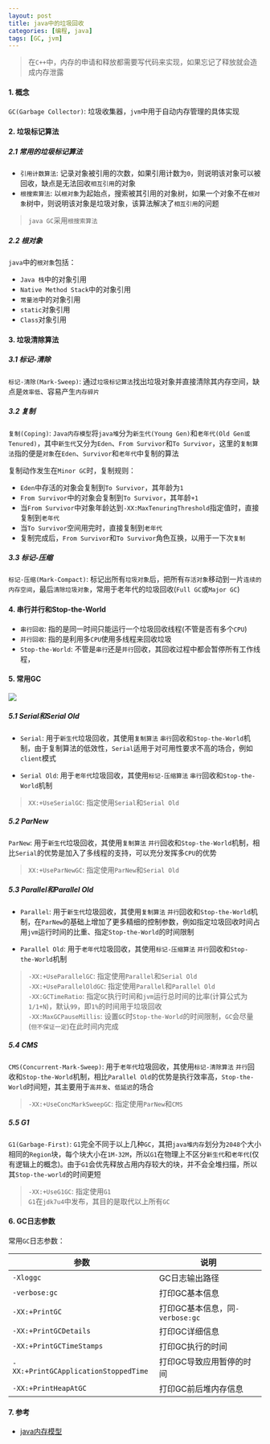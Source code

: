 ```yaml
---
layout: post
title: java中的垃圾回收
categories: [编程, java]
tags: [GC, jvm]
---
```



> 在`C++`中，内存的申请和释放都需要写代码来实现，如果忘记了释放就会造成内存泄露

#### 1. 概念
`GC(Garbage Collector)`: 垃圾收集器，`jvm`中用于自动内存管理的具体实现

#### 2. 垃圾标记算法

##### 2.1 常用的垃圾标记算法

* `引用计数算法`: 记录对象被引用的次数，如果引用计数为`0`，则说明该对象可以被回收，缺点是无法回收`相互引用`的对象
* `根搜索算法`: 以`根对象`为起始点，搜索被其引用的对象树，如果一个对象不在`根对象`树中，则说明该对象是垃圾对象，该算法解决了`相互引用`的问题

> `java GC`采用`根搜索算法`

##### 2.2 根对象

`java`中的`根对象`包括：

* `Java 栈`中的对象引用
* `Native Method Stack`中的对象引用
* `常量池`中的对象引用
* `static`对象引用
* `Class`对象引用

#### 3. 垃圾清除算法

##### 3.1 标记-清除

`标记-清除(Mark-Sweep)`: 通过`垃圾标记算法`找出垃圾对象并直接清除其内存空间，缺点是`效率低`、容易产生`内存碎片`

##### 3.2 复制

`复制(Coping)`: `Java内存模型`将`java堆`分为`新生代(Young Gen)`和`老年代(Old Gen或Tenured)`，其中`新生代`又分为`Eden`、`From Survivor`和`To Survivor`，这里的`复制算法`指的便是`对象`在`Eden`、`Survivor`和`老年代`中复制的算法

复制动作发生在`Minor GC`时，复制规则：

* `Eden`中存活的对象会复制到`To Survivor`，其年龄为`1`
* `From Survivor`中的对象会复制到`To Survivor`，其年龄`+1`
* 当`From Survivor`中对象年龄达到`-XX:MaxTenuringThreshold`指定值时，直接复制到`老年代`
* 当`To Survivor`空间用完时，直接复制到`老年代`
* 复制完成后，`From Survivor`和`To Survivor`角色互换，以用于一下次`复制`

##### 3.3 标记-压缩

`标记-压缩(Mark-Compact)`: 标记出所有`垃圾对象`后，把所有`存活对象`移动到一片`连续的内存空间`，最后`清除垃圾对象`，常用于老年代的垃圾回收(`Full GC`或`Major GC`)

#### 4. 串行并行和Stop-the-World

* `串行回收`: 指的是同一时间只能运行一个垃圾回收线程(不管是否有多个`CPU`)
* `并行回收`: 指的是利用多`CPU`使用多线程来回收垃圾
* `Stop-the-World`: 不管是`串行`还是`并行`回收，其回收过程中都会暂停所有工作线程，

#### 5. 常用GC
![]({{site.url}}/public/images/2017-07-01-java-gc.png)

##### 5.1 Serial和Serial Old

* `Serial`: 用于`新生代`垃圾回收，其使用`复制算法` `串行`回收和`Stop-the-World`机制，由于复制算法的低效性，`Serial`适用于对可用性要求不高的场合，例如`client`模式

* `Serial Old`: 用于`老年代`垃圾回收，其使用`标记-压缩算法` `串行`回收和`Stop-the-World`机制

> `XX:+UseSerialGC`: 指定使用`Serial`和`Serial Old`

##### 5.2 ParNew

`ParNew`: 用于`新生代`垃圾回收，其使用`复制算法` `并行`回收和`Stop-the-World`机制，相比`Serial`的优势是加入了多线程的支持，可以充分发挥多`CPU`的优势

> `XX:+UseParNewGC`: 指定使用`ParNew`和`Serial Old`

##### 5.3 Parallel和Parallel Old

* `Parallel`: 用于`新生代`垃圾回收，其使用`复制算法` `并行`回收和`Stop-the-World`机制，在`ParNew`的基础上增加了更多精细的控制参数，例如指定垃圾回收时间占用`jvm`运行时间的比重、指定`Stop-the-World`的时间限制

* `Parallel Old`: 用于`老年代`垃圾回收，其使用`标记-压缩算法` `并行`回收和`Stop-the-World`机制

> `-XX:+UseParallelGC`: 指定使用`Parallel`和`Serial Old`   
> `-XX:+UseParallelOldGC`: 指定使用`Parallel`和`Parallel Old`   
> `-XX:GCTimeRatio`: 指定`GC`执行时间和`jvm`运行总时间的比率(计算公式为`1/1+N`)，默认`99`，即`1%`的时间用于垃圾回收   
> `-XX:MaxGCPauseMillis`: 设置`GC`时`Stop-the-World`的时间限制，`GC`会尽量(`但不保证一定`)在此时间内完成

##### 5.4 CMS

`CMS(Concurrent-Mark-Sweep)`: 用于`老年代`垃圾回收，其使用`标记-清除算法` `并行`回收和`Stop-the-World`机制，相比`Parallel Old`的优势是执行效率高，`Stop-the-World`时间短，其主要用于`高并发`、`低延迟`的场合

> `-XX:+UseConcMarkSweepGC`: 指定使用`ParNew`和`CMS`

##### 5.5 G1

`G1(Garbage-First)`: `G1`完全不同于以上几种`GC`，其把`java堆内存`划分为`2048`个大小相同的`Region`块，每个块大小在`1M-32M`，所以`G1`在物理上不区分`新生代`和`老年代`(仅有逻辑上的概念)。由于`G1`会优先释放占用内存较大的块，并不会全堆扫描，所以其`Stop-the-world`的时间更短

> `-XX:+UseG1GC`: 指定使用`G1`   
> `G1`在`jdk7u4`中发布，其目的是取代以上所有`GC`

#### 6. GC日志参数

常用`GC`日志参数：

|参数|说明|
|----|----|
|`-Xloggc`|GC日志输出路径|
|`-verbose:gc`|打印GC基本信息|
|`-XX:+PrintGC`|打印GC基本信息，同`-verbose:gc`|
|`-XX:+PrintGCDetails`|打印GC详细信息|
|`-XX:+PrintGCTimeStamps`|打印GC执行的时间|
|`-XX:+PrintGCApplicationStoppedTime`|打印GC导致应用暂停的时间|
|`-XX:+PrintHeapAtGC`|打印GC前后堆内存信息|

#### 7. 参考

* [java内存模型]({{site.url}}/2017/06/27/java-memory/)